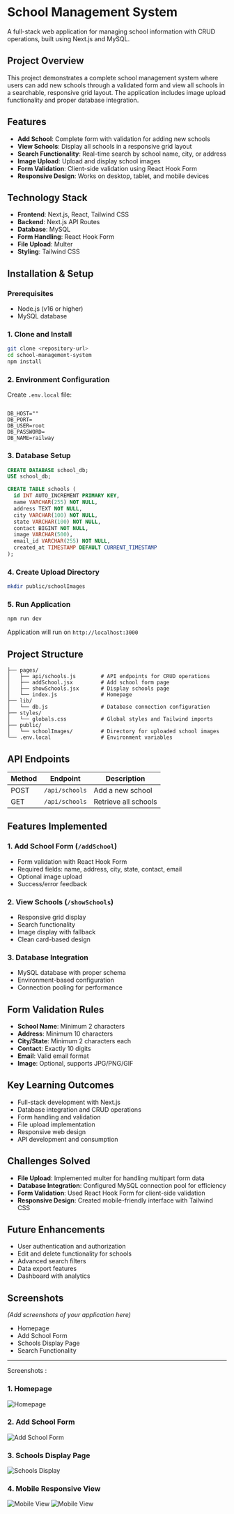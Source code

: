 # School Management System

A full-stack web application for managing school information with CRUD operations, built using Next.js and MySQL.

## Project Overview

This project demonstrates a complete school management system where users can add new schools through a validated form and view all schools in a searchable, responsive grid layout. The application includes image upload functionality and proper database integration.

## Features

- **Add School**: Complete form with validation for adding new schools
- **View Schools**: Display all schools in a responsive grid layout
- **Search Functionality**: Real-time search by school name, city, or address
- **Image Upload**: Upload and display school images
- **Form Validation**: Client-side validation using React Hook Form
- **Responsive Design**: Works on desktop, tablet, and mobile devices

## Technology Stack

- **Frontend**: Next.js, React, Tailwind CSS
- **Backend**: Next.js API Routes
- **Database**: MySQL
- **Form Handling**: React Hook Form
- **File Upload**: Multer
- **Styling**: Tailwind CSS

## Installation & Setup

### Prerequisites
- Node.js (v16 or higher)
- MySQL database

### 1. Clone and Install
```bash
git clone <repository-url>
cd school-management-system
npm install
```

### 2. Environment Configuration
Create `.env.local` file:
```env

DB_HOST=""
DB_PORT=
DB_USER=root
DB_PASSWORD=
DB_NAME=railway
```

### 3. Database Setup
```sql
CREATE DATABASE school_db;
USE school_db;

CREATE TABLE schools (
  id INT AUTO_INCREMENT PRIMARY KEY,
  name VARCHAR(255) NOT NULL,
  address TEXT NOT NULL,
  city VARCHAR(100) NOT NULL,
  state VARCHAR(100) NOT NULL,
  contact BIGINT NOT NULL,
  image VARCHAR(500),
  email_id VARCHAR(255) NOT NULL,
  created_at TIMESTAMP DEFAULT CURRENT_TIMESTAMP
);
```

### 4. Create Upload Directory
```bash
mkdir public/schoolImages
```

### 5. Run Application
```bash
npm run dev
```
Application will run on `http://localhost:3000`

## Project Structure

```
├── pages/
│   ├── api/schools.js        # API endpoints for CRUD operations
│   ├── addSchool.jsx         # Add school form page
│   ├── showSchools.jsx       # Display schools page
│   └── index.js              # Homepage
├── lib/
│   └── db.js                 # Database connection configuration
├── styles/
│   └── globals.css           # Global styles and Tailwind imports
├── public/
│   └── schoolImages/         # Directory for uploaded school images
└── .env.local                # Environment variables
```

## API Endpoints

| Method | Endpoint | Description |
|--------|----------|-------------|
| POST | `/api/schools` | Add a new school |
| GET | `/api/schools` | Retrieve all schools |

## Features Implemented

### 1. Add School Form (`/addSchool`)
- Form validation with React Hook Form
- Required fields: name, address, city, state, contact, email
- Optional image upload
- Success/error feedback

### 2. View Schools (`/showSchools`)
- Responsive grid display
- Search functionality
- Image display with fallback
- Clean card-based design

### 3. Database Integration
- MySQL database with proper schema
- Environment-based configuration
- Connection pooling for performance

## Form Validation Rules

- **School Name**: Minimum 2 characters
- **Address**: Minimum 10 characters
- **City/State**: Minimum 2 characters each
- **Contact**: Exactly 10 digits
- **Email**: Valid email format
- **Image**: Optional, supports JPG/PNG/GIF

## Key Learning Outcomes

- Full-stack development with Next.js
- Database integration and CRUD operations
- Form handling and validation
- File upload implementation
- Responsive web design
- API development and consumption

## Challenges Solved

- **File Upload**: Implemented multer for handling multipart form data
- **Database Integration**: Configured MySQL connection pool for efficiency
- **Form Validation**: Used React Hook Form for client-side validation
- **Responsive Design**: Created mobile-friendly interface with Tailwind CSS

## Future Enhancements

- User authentication and authorization
- Edit and delete functionality for schools
- Advanced search filters
- Data export features
- Dashboard with analytics

## Screenshots

*(Add screenshots of your application here)*

- Homepage
- Add School Form
- Schools Display Page
- Search Functionality

---

Screenshots :  

### 1. Homepage
![Homepage](screenshots/homepage.png)

### 2. Add School Form
![Add School Form](screenshots/add-school-form.png)

### 3. Schools Display Page
![Schools Display](screenshots/schools-display.png)

### 4. Mobile Responsive View
![Mobile View](screenshots/mobile-view.png)
![Mobile View](screenshots/mobile-view2.png)
